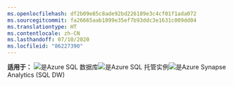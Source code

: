 ```yaml
---
ms.openlocfilehash: df2b09e85c8ade92bd226189e3c4cf01f1ada072
ms.sourcegitcommit: fa26665aab1899e35ef7b93ddc3e1631c009dd04
ms.translationtype: HT
ms.contentlocale: zh-CN
ms.lasthandoff: 07/10/2020
ms.locfileid: "86227390"
---
```

<Token>**适用于：** ![是](../media/applies-to/yes.png)Azure SQL 数据库![是](../media/applies-to/yes.png)Azure SQL 托管实例![是](../media/applies-to/yes.png)Azure Synapse Analytics (SQL DW) </Token>

